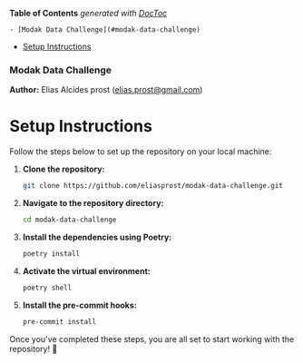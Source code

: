 <!-- START doctoc generated TOC please keep comment here to allow auto update -->
<!-- DON'T EDIT THIS SECTION, INSTEAD RE-RUN doctoc TO UPDATE -->
**Table of Contents**  *generated with [DocToc](https://github.com/thlorenz/doctoc)*

    - [Modak Data Challenge](#modak-data-challenge)
- [Setup Instructions](#setup-instructions)

<!-- END doctoc generated TOC please keep comment here to allow auto update -->

### Modak Data Challenge
**Author:** Elias Alcides prost (elias.prost@gmail.com)


# Setup Instructions
Follow the steps below to set up the repository on your local machine:

1. **Clone the repository:**
   ```bash
   git clone https://github.com/eliasprost/modak-data-challenge.git
    ```

2. **Navigate to the repository directory:**
   ```bash
   cd modak-data-challenge
    ```

3. **Install the dependencies using Poetry:**
    ```bash
    poetry install
     ```

4. **Activate the virtual environment:**
    ```bash
    poetry shell
     ```

5. **Install the pre-commit hooks:**
    ```bash
    pre-commit install
     ```

Once you've completed these steps, you are all set to start working with the repository! 🙌
